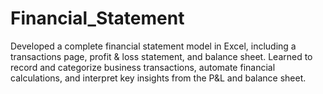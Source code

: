 # Financial_Statement
Developed a complete financial statement model in Excel, including a transactions page, profit &amp; loss statement, and balance sheet.  Learned to record and categorize business transactions, automate financial calculations, and interpret key insights from the P&amp;L and balance sheet.
